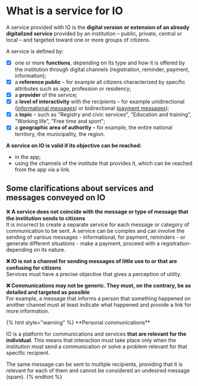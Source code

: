 # What is a service for IO

A service provided with IO is the **digital version** **or extension of an already digitalized service** provided by an institution – public, private, central or local – and targeted toward one or more groups of citizens.

A service is defined by:

* [x] one or more **functions**, depending on its type and how it is offered by the institution through digital channels (registration, reminder, payment, information);
* [x] a **reference public** – for example all citizens characterized by specific attributes such as age, profession or residency;
* [x] a **provider** of the service;
* [x] a **level of interactivity** with the recipients – for example unidirectional ([informational messages](https://github.com/pagopa/devportal-docs/blob/docs/from-gitbook/docs/VgT9NJOwkAnNFoA6d0Fs/che-cosa-puo-fare-un-servizio-su-io/inviare-messaggi/messaggi-informativi.md)) or bidirectional ([payment messages](https://github.com/pagopa/devportal-docs/blob/docs/from-gitbook/docs/VgT9NJOwkAnNFoA6d0Fs/che-cosa-puo-fare-un-servizio-su-io/inviare-messaggi/messaggi-che-veicolano-un-pagamento/README.md));
* [x] a **topic** – such as "Registry and civic services", "Education and training", "Working life", "Free time and sport";
* [x] a **geographic area of authority** – for example, the entire national territory, the municipality, the region.

**A service on IO is valid if its objective can be reached:**

* in the app;
* using the channels of the institute that provides it, which can be reached from the app via a link.

## Some clarifications about services and messages conveyed on IO

❌ **A service does not coincide with the message or type of message that the institution sends to citizens**\
It is incorrect to create a separate service for each message or category of communication to be sent. A service can be complex and can involve the sending of various messages - informational, for payment, reminders - or generate different situations - make a payment, proceed with a registration- depending on its nature.

**❌ IO is not a channel for sending messages of little use to or that are confusing for citizens**\
Services must have a precise objective that gives a perception of utility.

**❌ Communications may not be generic. They must, on the contrary, be as detailed and targeted as possible**\
For example, a message that informs a person that something happened on another channel must at least indicate what happened and provide a link for more information.

{% hint style="warning" %}
\*\*Personal communications\*\*

IO is a platform for communications and services **that are relevant for the individual**. This means that interaction must take place only when the institution must send a communication or solve a problem relevant for that specific recipient.

The same message can be sent to multiple recipients, providing that it is relevant for each of them and cannot be considered an undesired message (spam).
{% endhint %}
